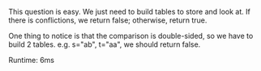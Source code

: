 This question is easy. We just need to build tables to store and look at. If there is conflictions, we return false; otherwise, return true.

One thing to notice is that the comparison is double-sided, so we have to build 2 tables. e.g. s="ab", t="aa", we should return false.

Runtime: 6ms
